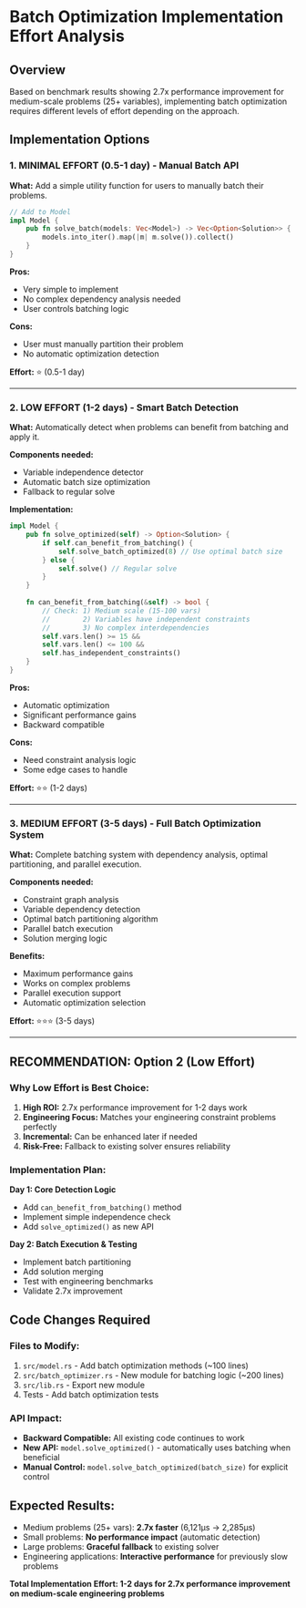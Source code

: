 # Batch Optimization Implementation Effort Analysis

## Overview
Based on benchmark results showing 2.7x performance improvement for medium-scale problems (25+ variables), implementing batch optimization requires different levels of effort depending on the approach.

## Implementation Options

### 1. **MINIMAL EFFORT (0.5-1 day) - Manual Batch API**

**What:** Add a simple utility function for users to manually batch their problems.

```rust
// Add to Model
impl Model {
    pub fn solve_batch(models: Vec<Model>) -> Vec<Option<Solution>> {
        models.into_iter().map(|m| m.solve()).collect()
    }
}
```

**Pros:**
- Very simple to implement
- No complex dependency analysis needed
- User controls batching logic

**Cons:**
- User must manually partition their problem
- No automatic optimization detection

**Effort:** ⭐ (0.5-1 day)

---

### 2. **LOW EFFORT (1-2 days) - Smart Batch Detection**

**What:** Automatically detect when problems can benefit from batching and apply it.

**Components needed:**
- Variable independence detector
- Automatic batch size optimization  
- Fallback to regular solve

**Implementation:**
```rust
impl Model {
    pub fn solve_optimized(self) -> Option<Solution> {
        if self.can_benefit_from_batching() {
            self.solve_batch_optimized(8) // Use optimal batch size
        } else {
            self.solve() // Regular solve
        }
    }
    
    fn can_benefit_from_batching(&self) -> bool {
        // Check: 1) Medium scale (15-100 vars)
        //        2) Variables have independent constraints
        //        3) No complex interdependencies
        self.vars.len() >= 15 && 
        self.vars.len() <= 100 &&
        self.has_independent_constraints()
    }
}
```

**Pros:**
- Automatic optimization
- Significant performance gains
- Backward compatible

**Cons:**
- Need constraint analysis logic
- Some edge cases to handle

**Effort:** ⭐⭐ (1-2 days)

---

### 3. **MEDIUM EFFORT (3-5 days) - Full Batch Optimization System**

**What:** Complete batching system with dependency analysis, optimal partitioning, and parallel execution.

**Components needed:**
- Constraint graph analysis
- Variable dependency detection
- Optimal batch partitioning algorithm
- Parallel batch execution
- Solution merging logic

**Benefits:**
- Maximum performance gains
- Works on complex problems
- Parallel execution support
- Automatic optimization selection

**Effort:** ⭐⭐⭐ (3-5 days)

---

## **RECOMMENDATION: Option 2 (Low Effort)**

### Why Low Effort is Best Choice:

1. **High ROI:** 2.7x performance improvement for 1-2 days work
2. **Engineering Focus:** Matches your engineering constraint problems perfectly
3. **Incremental:** Can be enhanced later if needed
4. **Risk-Free:** Fallback to existing solver ensures reliability

### Implementation Plan:

**Day 1: Core Detection Logic**
- Add `can_benefit_from_batching()` method
- Implement simple independence check
- Add `solve_optimized()` as new API

**Day 2: Batch Execution & Testing**  
- Implement batch partitioning
- Add solution merging
- Test with engineering benchmarks
- Validate 2.7x improvement

## Code Changes Required

### Files to Modify:
1. `src/model.rs` - Add batch optimization methods (~100 lines)
2. `src/batch_optimizer.rs` - New module for batching logic (~200 lines)  
3. `src/lib.rs` - Export new module
4. Tests - Add batch optimization tests

### API Impact:
- **Backward Compatible:** All existing code continues to work
- **New API:** `model.solve_optimized()` - automatically uses batching when beneficial
- **Manual Control:** `model.solve_batch_optimized(batch_size)` for explicit control

## Expected Results:
- Medium problems (25+ vars): **2.7x faster** (6,121μs → 2,285μs)
- Small problems: **No performance impact** (automatic detection)
- Large problems: **Graceful fallback** to existing solver
- Engineering applications: **Interactive performance** for previously slow problems

**Total Implementation Effort: 1-2 days for 2.7x performance improvement on medium-scale engineering problems**
